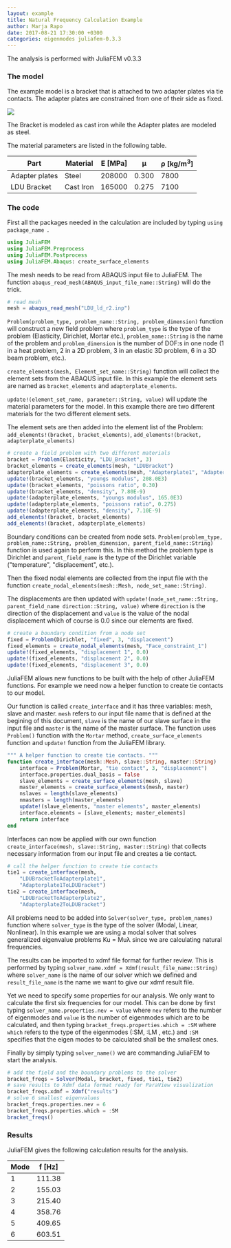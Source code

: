 ```yaml
---
layout: example
title: Natural Frequency Calculation Example
author: Marja Rapo
date: 2017-08-21 17:30:00 +0300
categories: eigenmodes juliafem-0.3.3
---
```


The analysis is performed with JuliaFEM v0.3.3

<!-- more -->

### The model

The example model is a bracket that is attached to two adapter plates via tie
contacts. The adapter plates are constrained from one of their side as fixed.

<img src="{{ site.url }}/assets/2017-08-16-natural-frequency-calculation/mesh.PNG">

The Bracket is modeled as cast iron while the Adapter plates are modeled as steel.

The material parameters are listed in the following table.

| Part           | Material  | E [MPa] | μ     | ρ [kg/m<sup>3</sup>] |
| -------------- | --------- | ------- | ----- |--------------------- |
| Adapter plates | Steel     | 208000  | 0.300 | 7800                 |
| LDU Bracket    | Cast Iron | 165000  | 0.275 | 7100                 |

### The code

First all the packages needed in the calculation are included by typing
`using package_name `.

```julia
using JuliaFEM
using JuliaFEM.Preprocess
using JuliaFEM.Postprocess
using JuliaFEM.Abaqus: create_surface_elements
```

The mesh needs to be read from ABAQUS input file to JuliaFEM. The function
`abaqus_read_mesh(ABAQUS_input_file_name::String)` will do the trick.

```julia
# read mesh
mesh = abaqus_read_mesh("LDU_ld_r2.inp")
```

`Problem(problem_type, problem_name::String, problem_dimension)` function will
construct a new field problem where `problem_type` is the type of the problem
(Elasticity, Dirichlet, Mortar etc.), `problem_name::String` is the name of the
problem and `problem_dimension` is the number of DOF:s in one node (1 in a heat
problem, 2 in a 2D problem, 3 in an elastic 3D problem, 6 in a 3D beam problem,
etc.).

`create_elements(mesh, Element_set_name::String)` function will collect the
element sets from the ABAQUS input file. In this example the element sets are
named as `bracket_elements` and `adapterplate_elements`.

`update!(element_set_name, parameter::String, value)` will update the material
parameters for the model. In this example there are two different materials for
the two different element sets.

The element sets are then added into the element list of the Problem:
`add_elements!(bracket, bracket_elements)`,
`add_elements!(bracket, adapterplate_elements)`

```julia
# create a field problem with two different materials
bracket = Problem(Elasticity, "LDU_Bracket", 3)
bracket_elements = create_elements(mesh, "LDUBracket")
adapterplate_elements = create_elements(mesh, "Adapterplate1", "Adapterplate2")
update!(bracket_elements, "youngs modulus", 208.0E3)
update!(bracket_elements, "poissons ratio", 0.30)
update!(bracket_elements, "density", 7.80E-9)
update!(adapterplate_elements, "youngs modulus", 165.0E3)
update!(adapterplate_elements, "poissons ratio", 0.275)
update!(adapterplate_elements, "density", 7.10E-9)
add_elements!(bracket, bracket_elements)
add_elements!(bracket, adapterplate_elements)
```

Boundary conditions can be created from node sets.
`Problem(problem_type, problem_name::String, problem_dimension, parent_field_name::String)`
function is used again to perform this. In this method the problem type is
Dirichlet and `parent_field_name` is the type of the Dirichlet variable
("temperature", "displacement", etc.).

Then the fixed nodal elements are collected from the input file with the
function `create_nodal_elements(mesh::Mesh, node_set_name::String)`.

The displacements are then updated with
`update!(node_set_name::String, parent_field_name direction::String, value)`
where `direction` is the direction of the displacement and `value` is the
value of the nodal displacement which of course is 0.0 since our elements
are fixed.

```julia
# create a boundary condition from a node set
fixed = Problem(Dirichlet, "fixed", 3, "displacement")
fixed_elements = create_nodal_elements(mesh, "Face_constraint_1")
update!(fixed_elements, "displacement 1", 0.0)
update!(fixed_elements, "displacement 2", 0.0)
update!(fixed_elements, "displacement 3", 0.0)
```

JuliaFEM allows new functions to be built with the help of other JuliaFEM
functions. For example we need now a helper function to create tie contacts
to our model. 

Our function is called `create_interface` and it has three variables: mesh,
slave and master. `mesh` refers to our input file name that is defined at
the begining of this document, `slave` is the name of our slave surface in
the input file and `master` is the name of the master surface. The function
uses `Problem()` function with the `Mortar` method, `create_surface_elements`
function and `update!` function from the JuliaFEM library.

```julia
""" A helper function to create tie contacts. """
function create_interface(mesh::Mesh, slave::String, master::String)
    interface = Problem(Mortar, "tie contact", 3, "displacement")
    interface.properties.dual_basis = false
    slave_elements = create_surface_elements(mesh, slave)
    master_elements = create_surface_elements(mesh, master)
    nslaves = length(slave_elements)
    nmasters = length(master_elements)
    update!(slave_elements, "master elements", master_elements)
    interface.elements = [slave_elements; master_elements]
    return interface
end
```

Interfaces can now be applied with our own function
`create_interface(mesh, slave::String, master::String)` that collects necessary
information from our input file and creates a tie contact.

```julia  
# call the helper function to create tie contacts
tie1 = create_interface(mesh,
    "LDUBracketToAdapterplate1",
    "Adapterplate1ToLDUBracket") 
tie2 = create_interface(mesh,
    "LDUBracketToAdapterplate2",
    "Adapterplate2ToLDUBracket")
```  

All problems need to be added into `Solver(solver_type, problem_names)`
function where `solver_type` is the type of the solver (Modal, Linear, Nonlinear).
In this example we are using a modal solver that solves generalized eigenvalue
problems Ku = Muλ since we are calculating natural frequencies.

The results can be imported to xdmf file format for further review. This
is performed by typing `solver_name.xdmf = Xdmf(result_file_name::String)`
where `solver_name` is the name of our solver which we defined and
`result_file_name` is the name we want to give our xdmf result file.

Yet we need to specify some properties for our analysis. We only want to
calculate the first six frequencies for our model. This can be done by first
typing `solver_name.properties.nev = value` where `nev` refers to the number
of eigenmodes and `value` is the number of eigenmodes which are to be calculated,
and then typing `bracket_freqs.properties.which = :SM` where `which` refers to
the type of the eigenmodes (:SM, :LM , etc.) and `:SM` specifies that the eigen
modes to be calculated shall be the smallest ones.

Finally by simply typing `solver_name()` we are commanding JuliaFEM to start
the analysis.

```julia
# add the field and the boundary problems to the solver
bracket_freqs = Solver(Modal, bracket, fixed, tie1, tie2)
# save results to Xdmf data format ready for ParaView visualization
bracket_freqs.xdmf = Xdmf("results")
# solve 6 smallest eigenvalues
bracket_freqs.properties.nev = 6
bracket_freqs.properties.which = :SM
bracket_freqs()
```

### Results

JuliaFEM gives the following calculation results for the analysis.

| Mode | f [Hz] |
| ---- | ------ |
| 1    | 111.38 |
| 2    | 155.03 |
| 3    | 215.40 |
| 4    | 358.76 |
| 5    | 409.65 |
| 6    | 603.51 |

